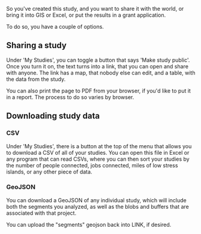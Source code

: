 So you've created this study, and you want to share it with the world, or bring it into GIS or Excel, or put the results in a grant application.

To do so, you have a couple of options.

## Sharing a study
Under 'My Studies', you can toggle a button that says 'Make study public'. Once you turn it on, the text turns into a link, that you can open and share with anyone. 
The link has a map, that nobody else can edit, and a table, with the data from the study. 

You can also print the page to PDF from your browser, if you'd like to put it in a report. The process to do so varies by browser.

## Downloading study data
### CSV
Under 'My Studies', there is a button at the top of the menu that allows you to download a CSV of all of your studies. 
You can open this file in Excel or any program that can read CSVs, where you can then sort your studies by the number of people connected,
jobs connected, miles of low stress islands, or any other piece of data. 

### GeoJSON
You can download a GeoJSON of any individual study, which will include both the segments you analyzed, as well as the blobs and buffers that are associated with 
that project. 

You can upload the "segments" geojson back into LINK, if desired.
